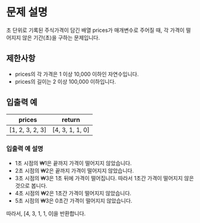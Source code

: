 # 문제 설명

초 단위로 기록된 주식가격이 담긴 배열 prices가 매개변수로 주어질 때, 각 가격이 떨어지지 않은 기간(초)을 구하는 문제입니다.

## 제한사항
- prices의 각 가격은 1 이상 10,000 이하인 자연수입니다.
- prices의 길이는 2 이상 100,000 이하입니다.

## 입출력 예
| prices       | return      |
|--------------|-------------|
| [1, 2, 3, 2, 3] | [4, 3, 1, 1, 0] |

### 입출력 예 설명
- 1초 시점의 ₩1은 끝까지 가격이 떨어지지 않았습니다.
- 2초 시점의 ₩2은 끝까지 가격이 떨어지지 않았습니다.
- 3초 시점의 ₩3은 1초 뒤에 가격이 떨어집니다. 따라서 1초간 가격이 떨어지지 않은 것으로 봅니다.
- 4초 시점의 ₩2은 1초간 가격이 떨어지지 않았습니다.
- 5초 시점의 ₩3은 0초간 가격이 떨어지지 않았습니다.

따라서, [4, 3, 1, 1, 0]을 반환합니다.
